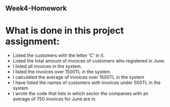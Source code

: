 ## Week4-Homework
# What is done in this project assignment:
- Listed the customers with the letter 'C' in it.
- Listed the total amount of invoices of customers who registered in June.
- I listed all invoices in the system.
- I listed the invoices over 1500TL in the system.
- I calculated the average of invoices over 1500TL in the system
- I have listed the names of customers with invoices under 500TL in the system
- I wrote the code that lists in which sector the companies with an average of 750 invoices for June are in.
